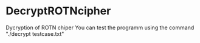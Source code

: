# DecryptROTNcipher
Dycryption of ROTN chiper 
You can test the programm using the command "./decrypt testcase.txt"
